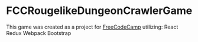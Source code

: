 # FCCRougelikeDungeonCrawlerGame

This game was created as a project for <a href="https://www.freecodecamp.com/challenges/build-a-roguelike-dungeon-crawler-game">FreeCodeCamp</a> utilizing:
React
Redux
Webpack
Bootstrap
